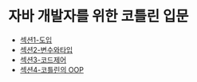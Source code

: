 # 자바 개발자를 위한 코틀린 입문

* [섹션1-도입](./섹션별readme모음/섹션1-도입.md)
* [섹션2-변수와타입](./섹션별readme모음/섹션2-변수와타입.md)
* [섹션3-코드제어](./섹션별readme모음/섹션3-코드제어.md)
* [섹션4-코틀린의 OOP](./섹션별readme모음/섹션4-코틀린의OOP.md)

